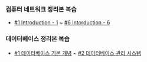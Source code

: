 ### 컴퓨터 네트워크 정리본 복습

- [#1 Introduction - 1](https://neph3779.github.io/%EB%84%A4%ED%8A%B8%EC%9B%8C%ED%81%AC/ComputerNetwork-1-1/) ~ [#6 Intorduction - 6](https://neph3779.github.io/%EB%84%A4%ED%8A%B8%EC%9B%8C%ED%81%AC/ComputerNetwork-1-6/)



### 데이터베이스 정리본 복습

- [#1 데이터베이스 기본 개념](https://neph3779.github.io/%EB%8D%B0%EC%9D%B4%ED%84%B0%EB%B2%A0%EC%9D%B4%EC%8A%A4/1-%EB%8D%B0%EC%9D%B4%ED%84%B0%EB%B2%A0%EC%9D%B4%EC%8A%A4-%EA%B8%B0%EB%B3%B8-%EA%B0%9C%EB%85%90/) ~ [#2 데이터베이스 관리 시스템](https://neph3779.github.io/%EB%8D%B0%EC%9D%B4%ED%84%B0%EB%B2%A0%EC%9D%B4%EC%8A%A4/2-%EB%8D%B0%EC%9D%B4%ED%84%B0%EB%B2%A0%EC%9D%B4%EC%8A%A4-%EA%B4%80%EB%A6%AC-%EC%8B%9C%EC%8A%A4%ED%85%9C/)